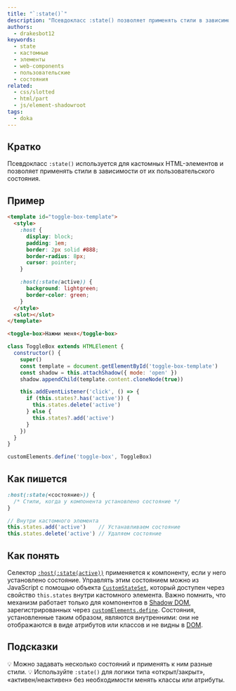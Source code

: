 ```yaml
---
title: "`:state()`"
description: "Псевдокласс :state() позволяет применять стили в зависимости от пользовательского состояния компонента. Особенно полезен для стилизации кастомных элементов."
authors:
  - drakesbot12
keywords:
  - state
  - кастомные
  - элементы
  - web-components
  - пользовательские
  - состояния
related:
  - css/slotted
  - html/part
  - js/element-shadowroot
tags:
  - doka
---
```


## Кратко

Псевдокласс `:state()` используется для кастомных HTML-элементов и позволяет применять стили в зависимости от их пользовательского состояния.

## Пример

```html
<template id="toggle-box-template">
  <style>
    :host {
      display: block;
      padding: 1em;
      border: 2px solid #888;
      border-radius: 8px;
      cursor: pointer;
    }

    :host(:state(active)) {
      background: lightgreen;
      border-color: green;
    }
  </style>
  <slot></slot>
</template>

<toggle-box>Нажми меня</toggle-box>
```

```js
class ToggleBox extends HTMLElement {
  constructor() {
    super()
    const template = document.getElementById('toggle-box-template')
    const shadow = this.attachShadow({ mode: 'open' })
    shadow.appendChild(template.content.cloneNode(true))

    this.addEventListener('click', () => {
      if (this.states?.has('active')) {
        this.states.delete('active')
      } else {
        this.states?.add('active')
      }
    })
  }
}

customElements.define('toggle-box', ToggleBox)
```

## Как пишется

```css
:host(:state(<состояние>)) {
  /* Стили, когда у компонента установлено состояние */
}
```

```js
// Внутри кастомного элемента
this.states.add('active')    // Устанавливаем состояние
this.states.delete('active') // Удаляем состояние
```

## Как понять

Селектор [`:host(:state(active))`](/css/host/) применяется к компоненту, если у него установлено состояние.
Управлять этим состоянием можно из JavaScript с помощью объекта [`CustomStateSet`](/js/customstateset/), который доступен через свойство `this.states` внутри кастомного элемента.
Важно помнить, что механизм работает только для компонентов в [Shadow DOM](/js/shadowdom/), зарегистрированных через [`customElements.define`](/js/window-customelements/).
Состояния, установленные таким образом, являются внутренними: они не отображаются в виде атрибутов или классов и не видны в [DOM](/js/dom/).

## Подсказки

💡 Можно задавать несколько состояний и применять к ним разные стили.
💡 Используйте `:state()` для логики типа «открыт/закрыт», «активен/неактивен» без необходимости менять классы или атрибуты.
